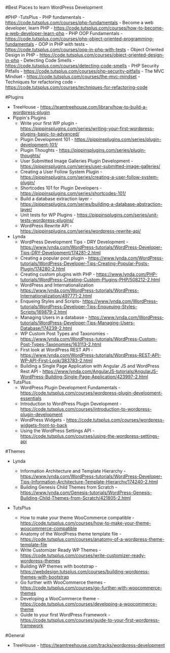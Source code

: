 #Best Places to learn WordPress Development

#PHP
-TutsPlus
	- PHP fundamentals - https://code.tutsplus.com/courses/php-fundamentals
	- Become a web developer, learn PHP - https://code.tutsplus.com/courses/how-to-become-a-web-developer-learn-php
	- PHP OOP Fundamentals - https://code.tutsplus.com/courses/php-object-oriented-programming-fundamentals
	- OOP in PHP with tests - https://code.tutsplus.com/courses/oop-in-php-with-tests
	- Object Oriented Design in PHP - https://code.tutsplus.com/courses/object-oriented-design-in-php
	- Detecting Code Smells - https://code.tutsplus.com/courses/detecting-code-smells
	- PHP Security Pitfalls - https://code.tutsplus.com/courses/php-security-pitfalls
	- The MVC Mindset - https://code.tutsplus.com/courses/the-mvc-mindset
	- Techniques for refactoring code - https://code.tutsplus.com/courses/techniques-for-refactoring-code

#Plugins
- TreeHouse - https://teamtreehouse.com/library/how-to-build-a-wordpress-plugin
- Pippin's Plugins
	- Write your first WP plugin - https://pippinsplugins.com/series/writing-your-first-wordpress-plugins-basic-to-advanced/
	- Plugin Development 101 - https://pippinsplugins.com/series/plugin-development-101/
	- Plugin Thoughts - https://pippinsplugins.com/series/plugin-thoughts/
	- User Submitted Image Galleries Plugin Development - https://pippinsplugins.com/series/user-submitted-image-galleries/
	- Creating a User Follow System Plugin - https://pippinsplugins.com/series/creating-a-user-follow-system-plugin/
	- Shortcodes 101 for Plugin Developers - https://pippinsplugins.com/series/shortcodes-101/
	- Build a database extraction layer - https://pippinsplugins.com/series/building-a-database-abstraction-layer/
	- Unit tests for WP Plugins - https://pippinsplugins.com/series/unit-tests-wordpress-plugins/
	- WordPress Rewrite API - https://pippinsplugins.com/series/wordpress-rewrite-api/
- Lynda
	- WordPress Development Tips - DRY Development - https://www.lynda.com/WordPress-tutorials/WordPress-Developer-Tips-DRY-Development/174281-2.html
	- Creating a popular post plugin - https://www.lynda.com/WordPress-tutorials/WordPress-Developer-Tips-Creating-Popular-Posts-Plugin/174280-2.html
	- Creating custom plugins with PHP - https://www.lynda.com/PHP-tutorials/WordPress-Creating-Custom-Plugins-PHP/508212-2.html
	- WordPress and Internationalization https://www.lynda.com/WordPress-tutorials/WordPress-Internationalization/497771-2.html
	- Enqueing Styles and Scripts- https://www.lynda.com/WordPress-tutorials/WordPress-Developer-Tips-Enqueuing-Styles-Scripts/169879-2.html
	- Managing Users in a database - https://www.lynda.com/WordPress-tutorials/WordPress-Developer-Tips-Managing-Users-Database/174239-2.html
	- WP Custom Post Types and Taxonomies - https://www.lynda.com/WordPress-tutorials/WordPress-Custom-Post-Types-Taxonomies/163113-2.html
	- First look at WordPress REST API - https://www.lynda.com/WordPress-tutorials/WordPress-REST-API-WP-API-First-Look/383783-2.html
	- Building a Single Page Application with Angular JS and WordPress Rest API - https://www.lynda.com/AngularJS-tutorials/AngularJS-WordPress-Building-Single-Page-Application/423997-2.html
- TutsPlus
	- WordPress Plugin Development Fundamentals - https://code.tutsplus.com/courses/wordpress-plugin-development-essentials
	- Introduction to WordPress Plugin Development - https://code.tutsplus.com/courses/introduction-to-wordpress-plugin-development
	- WordPress Widgets - https://code.tutsplus.com/courses/wordpress-widgets-front-to-back
	- Using the WordPress Settings API - https://code.tutsplus.com/courses/using-the-wordpress-settings-api

#Themes
- Lynda
	- Information Architecture and Template Hierarchy - https://www.lynda.com/WordPress-tutorials/WordPress-Developer-Tips-Information-Architecture-Template-Hierarchy/174240-2.html
	- Building Genesis Child Themes from Scratch - https://www.lynda.com/Genesis-tutorials/WordPress-Genesis-Building-Child-Themes-from-Scratch/421805-2.html

- TutsPlus
	- How to make your theme WooCommerce compatible - https://code.tutsplus.com/courses/how-to-make-your-theme-woocommerce-compatible
	- Anatomy of the WordPress theme template file - https://code.tutsplus.com/courses/anatomy-of-a-wordpress-theme-template-file
	- Write Customizer Ready WP Themes - https://code.tutsplus.com/courses/write-customizer-ready-wordpress-themes
	- Building WP themes with bootstrap - https://webdesign.tutsplus.com/courses/building-wordpress-themes-with-bootstrap
	- Go further with WooCommerce themes - https://code.tutsplus.com/courses/go-further-with-woocommerce-themes
	- Developing a WooCommerce theme - https://code.tutsplus.com/courses/developing-a-woocommerce-theme
	- Guide to your first WordPress Framework - https://code.tutsplus.com/courses/guide-to-your-first-wordpress-framework


#General
- TreeHouse - https://teamtreehouse.com/tracks/wordpress-development